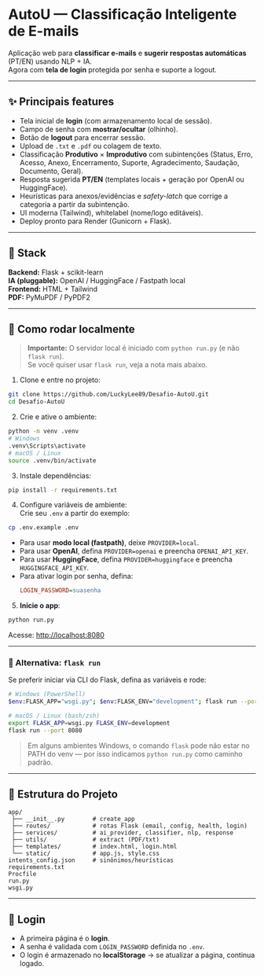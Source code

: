 # AutoU — Classificação Inteligente de E-mails

Aplicação web para **classificar e-mails** e **sugerir respostas automáticas** (PT/EN) usando NLP + IA.  
Agora com **tela de login** protegida por senha e suporte a logout.

---

## ✨ Principais features

- Tela inicial de **login** (com armazenamento local de sessão).
- Campo de senha com **mostrar/ocultar** (olhinho).
- Botão de **logout** para encerrar sessão.
- Upload de `.txt` e `.pdf` ou colagem de texto.
- Classificação **Produtivo** × **Improdutivo** com subintenções (Status, Erro, Acesso, Anexo, Encerramento, Suporte, Agradecimento, Saudação, Documento, Geral).
- Resposta sugerida **PT/EN** (templates locais + geração por OpenAI ou HuggingFace).
- Heurísticas para anexos/evidências e _safety-latch_ que corrige a categoria a partir da subintenção.
- UI moderna (Tailwind), whitelabel (nome/logo editáveis).
- Deploy pronto para Render (Gunicorn + Flask).

---

## 🧰 Stack

**Backend:** Flask + scikit-learn  
**IA (pluggable):** OpenAI / HuggingFace / Fastpath local  
**Frontend:** HTML + Tailwind  
**PDF:** PyMuPDF / PyPDF2

---

## 🚀 Como rodar localmente

> **Importante:** O servidor local é iniciado com `python run.py` (e não `flask run`).  
> Se você quiser usar `flask run`, veja a nota mais abaixo.

1. Clone e entre no projeto:

```bash
git clone https://github.com/LuckyLee89/Desafio-AutoU.git
cd Desafio-AutoU
```

2. Crie e ative o ambiente:

```bash
python -m venv .venv
# Windows
.venv\Scripts\activate
# macOS / Linux
source .venv/bin/activate
```

3. Instale dependências:

```bash
pip install -r requirements.txt
```

4. Configure variáveis de ambiente:  
   Crie seu `.env` a partir do exemplo:

```bash
cp .env.example .env
```

- Para usar **modo local (fastpath)**, deixe `PROVIDER=local`.
- Para usar **OpenAI**, defina `PROVIDER=openai` e preencha `OPENAI_API_KEY`.
- Para usar **HuggingFace**, defina `PROVIDER=huggingface` e preencha `HUGGINGFACE_API_KEY`.
- Para ativar login por senha, defina:
  ```ini
  LOGIN_PASSWORD=suasenha
  ```

5. **Inicie o app**:

```bash
python run.py
```

Acesse: [http://localhost:8080](http://localhost:8080)

---

### 🔄 Alternativa: `flask run`

Se preferir iniciar via CLI do Flask, defina as variáveis e rode:

```bash
# Windows (PowerShell)
$env:FLASK_APP="wsgi.py"; $env:FLASK_ENV="development"; flask run --port 8080

# macOS / Linux (bash/zsh)
export FLASK_APP=wsgi.py FLASK_ENV=development
flask run --port 8080
```

> Em alguns ambientes Windows, o comando `flask` pode não estar no PATH do venv — por isso indicamos `python run.py` como caminho padrão.

---

## 📂 Estrutura do Projeto

```
app/
 ├── __init__.py        # create_app
 ├── routes/            # rotas Flask (email, config, health, login)
 ├── services/          # ai_provider, classifier, nlp, response
 ├── utils/             # extract (PDF/txt)
 ├── templates/         # index.html, login.html
 └── static/            # app.js, style.css
intents_config.json     # sinônimos/heurísticas
requirements.txt
Procfile
run.py
wsgi.py
```

---

## 🔑 Login

- A primeira página é o **login**.
- A senha é validada com `LOGIN_PASSWORD` definida no `.env`.
- O login é armazenado no **localStorage** → se atualizar a página, continua logado.

